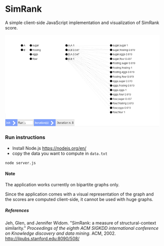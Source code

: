 # SimRank

A simple client-side JavaScript implementation and visualization of SimRank score.

![screenshot][s]

### Run instructions
- Install Node.js https://nodejs.org/en/
- copy the data you want to compute in `data.txt`
```
node server.js
```

#### Note
The application works currently on bipartite graphs only.

Since the application comes with a visual representation of the graph and the scores are computed client-side, it cannot be used with huge graphs.


##### References
Jeh, Glen, and Jennifer Widom. "SimRank: a measure of structural-context similarity." _Proceedings of the eighth ACM SIGKDD international conference on Knowledge discovery and data mining_. ACM, 2002.
http://ilpubs.stanford.edu:8090/508/


[s]: https://raw.githubusercontent.com/antonioaltamura/SimRank/master/screenshot.png "Screenshot"
